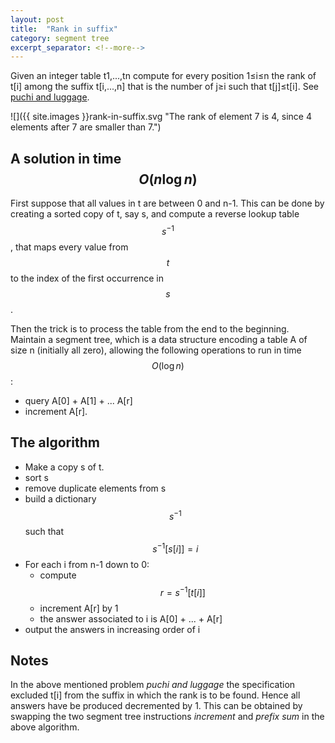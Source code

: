 ```yaml
---
layout: post
title:  "Rank in suffix"
category: segment tree
excerpt_separator: <!--more-->
---
```


Given an integer table t1,...,tn compute for every position 1≤i≤n the rank of t[i] among the suffix t[i,...,n] that is the number of j≥i such that t[j]≤t[i].  See [puchi and luggage](https://www.hackerearth.com/code-monk-sorting/algorithm/puchi-and-luggage/).


![]({{ site.images }}rank-in-suffix.svg "The rank of element 7 is 4, since 4 elements after 7 are smaller than 7.")

<!--more-->


## A solution in time $$O(n \log n)$$

First suppose that all values in t are between 0 and n-1.  This can be done by creating a sorted copy of t, say s, and compute a reverse lookup table $$s^{-1}$$, that maps every value from $$t$$ to the index of the first occurrence in $$s$$.

Then the trick is to process the table from the end to the beginning. Maintain a segment tree, which is a data structure encoding a table A of size n (initially all zero), allowing the following operations to run in time $$O(\log n)$$:

- query A[0] + A[1] + ... A[r]
- increment A[r].

## The algorithm

- Make a copy s of t.
- sort s
- remove duplicate elements from s
- build a dictionary $$s^{-1}$$ such that $$s^{-1}[s[i]] = i$$
- For each i from n-1 down to 0:
  - compute $$r = s^{-1}[t[i]]$$
  - increment A[r] by 1
  - the answer associated to i is A[0] + ... + A[r]
- output the answers in increasing order of i

## Notes

In the above mentioned problem *puchi and luggage* the specification excluded t[i] from the suffix in which the rank is to be found. Hence all answers have be produced decremented by 1.  This can be obtained by swapping the two segment tree instructions *increment* and *prefix sum* in the above algorithm.
